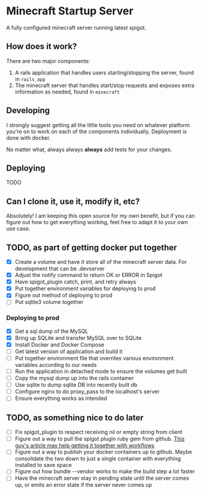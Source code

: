 # Minecraft Startup Server

A fully configured minecraft server running latest spigot.

## How does it work?

There are two major components:

1. A rails application that handles users starting/stopping the server, found in `rails_app`
1. The minecraft server that handles start/stop requests and exposes extra information as needed, found in `minecraft`

## Developing

I strongly suggest getting all the little tools you need on whatever platform you're on to work on each of the components individually. Deployment is done with docker.

No matter what, always always **always** add tests for your changes.

## Deploying

TODO

## Can I clone it, use it, modify it, etc?

Absolutely! I am keeping this open source for my own benefit, but if you can figure out how to get everything working, feel free to adapt it to your own use case.

## TODO, as part of getting docker put together

- [x] Create a volume and have _it_ store all of the minecraft server data. For development that can be .devserver
- [x] Adjust the notify command to return OK or ERROR in Spigot
- [x] Have spigot_plugin catch, print, and retry always
- [x] Put together environment variables for deploying to prod
- [x] Figure out method of deploying to prod
- [ ] Put sqlite3 volume together

### Deploying to prod

- [x] Get a sql dump of the MySQL
- [x] Bring up SQLite and transfer MySQL over to SQLite
- [x] Install Docker and Docker Compose
- [ ] Get latest version of application and build it
- [ ] Put together environment file that overrites various environment variables according to our needs
- [ ] Run the application in detached mode to ensure the volumes get built
- [ ] Copy the mysql dump up into the rails container
- [ ] Use sqlite to dump sqlite DB into recently built db
- [ ] Configure nginx to do proxy_pass to the localhost's server
- [ ] Ensure everything works as intended

## TODO, as something nice to do later
- [ ] Fix spigot_plugin to respect receiving nil or empty string from client
- [ ] Figure out a way to pull the spigot plugin ruby gem from github. [This guy's article may help getting it together with workflows](https://michaelheap.com/rubygem-github-package-registry/)
- [ ] Figure out a way to publish your docker containers up to github. Maybe consolidate the two down to just a single container with everything installed to save space
- [ ] Figure out how bundle --vendor works to make the build step a lot faster
- [ ] Have the minecraft server stay in pending state until the server comes up, or emits an error state if the server never comes up